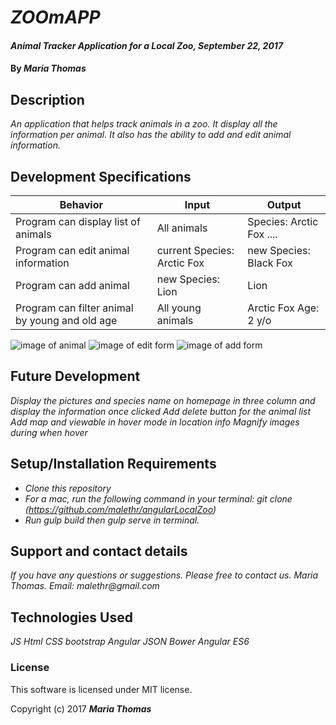 # _ZOOmAPP_

#### _Animal Tracker Application for a Local Zoo, September 22, 2017_

#### By _**Maria Thomas**_

## Description

_An application that helps track animals in a zoo. It display all the information per animal. It also has the ability to add and edit animal information._

## Development Specifications

| Behavior      | Input | Output |
| ------------- | ------------- | ------------- |
| Program can display list of animals | All animals | Species: Arctic Fox ....  |
| Program can edit animal information | current Species: Arctic Fox  | new Species: Black Fox  |
| Program can add animal | new Species: Lion  | Lion  |
| Program can filter animal by young and old age | All young animals  | Arctic Fox Age: 2 y/o  |

![image of animal](https://github.com/malethr/angularLocalZoo/blob/master/resources/images/view.png)
![image of edit form](https://github.com/malethr/angularLocalZoo/blob/master/resources/images/editForm.png)
![image of add form](https://github.com/malethr/angularLocalZoo/blob/master/resources/images/addForm.png)

## Future Development

_Display the pictures and species name on homepage in three column and display the information once clicked_
_Add delete button for the animal list_
_Add map and viewable in hover mode in location info_
_Magnify images during when hover_

## Setup/Installation Requirements

* _Clone this repository_
* _For a mac, run the following command in your terminal:
git clone (https://github.com/malethr/angularLocalZoo)_
* _Run gulp build then gulp serve in terminal._

## Support and contact details

_If you have any questions or suggestions. Please free to contact us._
_Maria Thomas. Email: malethr@gmail.com_

## Technologies Used

_JS_
_Html_
_CSS_
_bootstrap_
_Angular_
_JSON_
_Bower_
_Angular_
_ES6_

### License

This software is licensed under MIT license.

Copyright (c) 2017 **_Maria Thomas_**
